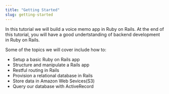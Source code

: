 ```yaml
---
title: "Getting Started"
slug: getting-started
---
```


In this tutorial we will build a voice memo app in Ruby on Rails. At the end of this tutorial,  you will have a good undertstanding of backend development in Ruby on Rails.

Some of the topics we will cover include how to:

- Setup a basic Ruby on Rails app
- Structure and manipulate a Rails app
- Restful routing in Rails
- Provision a relational database in Rails
- Store data in Amazon Web Sevices(S3)
- Query our database with ActiveRecord

